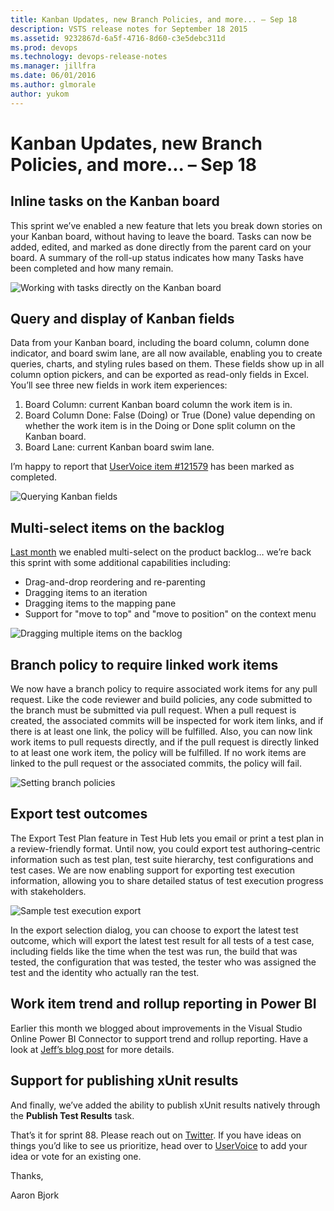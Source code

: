 ```yaml
---
title: Kanban Updates, new Branch Policies, and more... – Sep 18
description: VSTS release notes for September 18 2015
ms.assetid: 9232867d-6a5f-4716-8d60-c3e5debc311d
ms.prod: devops
ms.technology: devops-release-notes
ms.manager: jillfra
ms.date: 06/01/2016
ms.author: glmorale
author: yukom
---
```


# Kanban Updates, new Branch Policies, and more... – Sep 18

## Inline tasks on the Kanban board

This sprint we’ve enabled a new feature that lets you break down stories on your Kanban board, without having to leave the board. Tasks can now be added, edited, and marked as done directly from the parent card on your board. A summary of the roll-up status indicates how many Tasks have been completed and how many remain.

![Working with tasks directly on the Kanban board](_img/9_18_01.png)

## Query and display of Kanban fields

Data from your Kanban board, including the board column, column done indicator, and board swim lane, are all now available, enabling you to create queries, charts, and styling rules based on them. These fields show up in all column option pickers, and can be exported as read-only fields in Excel. You’ll see three new fields in work item experiences:

1. Board Column: current Kanban board column the work item is in.
2. Board Column Done: False (Doing) or True (Done) value depending on whether the work item is in the Doing or Done split column on the Kanban board.
3. Board Lane: current Kanban board swim lane.

I’m happy to report that [UserVoice item #121579](http://visualstudio.uservoice.com/forums/121579-visual-studio/suggestions/6590592-enable-kanban-column-field-to-be-used-in-work-item) has been marked as completed.

![Querying Kanban fields](_img/9_18_02.png)

## Multi-select items on the backlog

[Last month](aug-07-team-services.md) we enabled multi-select on the product backlog… we’re back this sprint with some additional capabilities including:

- Drag-and-drop reordering and re-parenting
- Dragging items to an iteration
- Dragging items to the mapping pane
- Support for "move to top" and "move to position" on the context menu

![Dragging multiple items on the backlog](_img/9_18_03.png)

## Branch policy to require linked work items

We now have a branch policy to require associated work items for any pull request. Like the code reviewer and build policies, any code submitted to the branch must be submitted via pull request. When a pull request is created, the associated commits will be inspected for work item links, and if there is at least one link, the policy will be fulfilled. Also, you can now link work items to pull requests directly, and if the pull request is directly linked to at least one work item, the policy will be fulfilled. If no work items are linked to the pull request or the associated commits, the policy will fail.

![Setting branch policies](_img/9_18_04.png)

## Export test outcomes

The Export Test Plan feature in Test Hub lets you email or print a test plan in a review-friendly format. Until now, you could export test authoring–centric information such as test plan, test suite hierarchy, test configurations and test cases. We are now enabling support for exporting test execution information, allowing you to share detailed status of test execution progress with stakeholders.

![Sample test execution export](_img/9_18_05.png)

In the export selection dialog, you can choose to export the latest test outcome, which will export the latest test result for all tests of a test case, including fields like the time when the test was run, the build that was tested, the configuration that was tested, the tester who was assigned the test and the identity who actually ran the test. 

## Work item trend and rollup reporting in Power BI

Earlier this month we blogged about improvements in the Visual Studio Online Power BI Connector to support trend and rollup reporting. Have a look at [Jeff’s blog post](http://blogs.msdn.com/b/visualstudioalm/archive/2015/09/04/general-availability-of-work-item-trend-and-rollup-reporting-in-power-bi.aspx) for more details.

## Support for publishing xUnit results

And finally, we’ve added the ability to publish xUnit results natively through the **Publish Test Results** task.

That’s it for sprint 88. Please reach out on [Twitter](https://twitter.com/AzureDevOps). If you have ideas on things you’d like to see us prioritize, head over to [UserVoice](http://visualstudio.uservoice.com/forums/330519-vso) to add your idea or vote for an existing one.

Thanks,

Aaron Bjork









